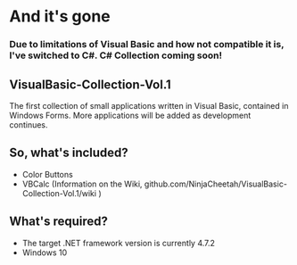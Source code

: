 # And it's gone
### Due to limitations of Visual Basic and how not compatible it is, I've switched to C#. C# Collection coming soon!

## VisualBasic-Collection-Vol.1
The first collection of small applications written in Visual Basic, contained in Windows Forms. More applications will be added as development continues.
## So, what's included?
- Color Buttons
- VBCalc
(Information on the Wiki, github.com/NinjaCheetah/VisualBasic-Collection-Vol.1/wiki )
## What's required?
- The target .NET framework version is currently 4.7.2
- Windows 10
